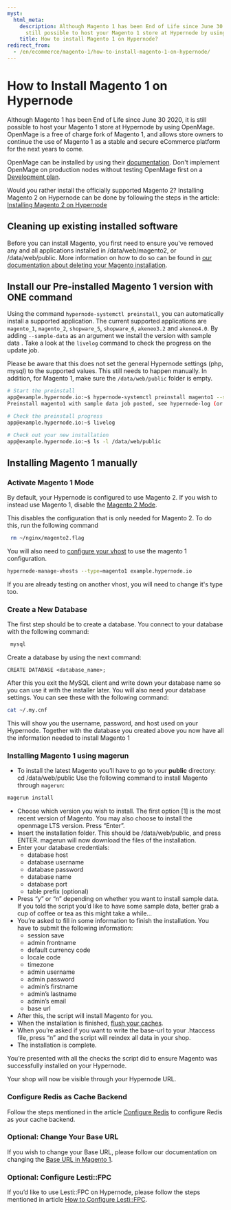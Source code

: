 ```yaml
---
myst:
  html_meta:
    description: Although Magento 1 has been End of Life since June 30 2020, it is
      still possible to host your Magento 1 store at Hypernode by using OpenMage.
    title: How to install Magento 1 on Hypernode?
redirect_from:
  - /en/ecommerce/magento-1/how-to-install-magento-1-on-hypernode/
---
```


<!-- source: https://support.hypernode.com/en/ecommerce/magento-1/how-to-install-magento-1-on-hypernode/ -->

# How to Install Magento 1 on Hypernode

Although Magento 1 has been End of Life since June 30 2020, it is still possible to host your Magento 1 store at Hypernode by using OpenMage. OpenMage is a free of charge fork of Magento 1, and allows store owners to continue the use of Magento 1 as a stable and secure eCommerce platform for the next years to come.

OpenMage can be installed by using their [documentation](https://www.openmage.org/magento-lts/install.html). Don't implement OpenMage on production nodes without testing OpenMage first on a [Development plan](../../hypernode-platform/tools/how-to-use-hypernode-development-plans.md).

Would you rather install the officially supported Magento 2? Installing Magento 2 on Hypernode can be done by following the steps in the article: [Installing Magento 2 on Hypernode](../../ecommerce-applications/magento-2/how-to-install-magento-2-on-hypernode.md)

## Cleaning up existing installed software

Before you can install Magento, you first need to ensure you've removed any and all applications installed in /data/web/magento2, or /data/web/public. More information on how to do so can be found in [our documentation about deleting your Magento installation](../../ecommerce-applications/magento-1/how-to-remove-your-magento-1-x-installation.md).

## Install our Pre-installed Magento 1 version with ONE command

Using the command `hypernode-systemctl preinstall`, you can automatically install a supported application. The current supported applications are `magento_1`, `magento_2`, `shopware_5`, `shopware_6`, `akeneo3.2` and `akeneo4.0`. By adding `--sample-data` as an argument we install the version with sample data . Take a look at the `livelog` command to check the progress on the update job.

Please be aware that this does not set the general Hypernode settings (php, mysql) to the supported values. This still needs to happen manually. In addition, for Magento 1, make sure the `/data/web/public` folder is empty.

```bash
# Start the preinstall
app@example.hypernode.io:~$ hypernode-systemctl preinstall magento1 --sample-data
Preinstall magento1 with sample data job posted, see hypernode-log (or livelog) for job progress.

# Check the preinstall progress
app@example.hypernode.io:~$ livelog

# Check out your new installation
app@example.hypernode.io:~$ ls -l /data/web/public
```

## Installing Magento 1 manually

### Activate Magento 1 Mode

By default, your Hypernode is configured to use Magento 2. If you wish to instead use Magento 1, disable the [Magento 2 Mode](../../ecommerce-applications/magento-2/how-to-install-magento-2-on-hypernode.md#activate-magento-2-mode).

This disables the configuration that is only needed for Magento 2. To do this, run the following command

```bash
 rm ~/nginx/magento2.flag
```

You will also need to [configure your vhost](../../hypernode-platform/nginx/hypernode-managed-vhosts.md) to use the magento 1 configuration.

```bash
hypernode-manage-vhosts --type=magento1 example.hypernode.io
```

If you are already testing on another vhost, you will need to change it's type too.

### Create a New Database

The first step should be to create a database. You connect to your database with the following command:

```bash
 mysql
```

Create a database by using the next command:

```mysql
CREATE DATABASE <database_name>;
```

After this you exit the MySQL client and write down your database name so you can use it with the installer later. You will also need your database settings. You can see these with the following command:

```bash
cat ~/.my.cnf
```

This will show you the username, password, and host used on your Hypernode. Together with the database you created above you now have all the information needed to install Magento 1

### Installing Magento 1 using magerun

- To install the latest Magento you’ll have to go to your **public** directory: cd /data/web/public
  Use the following command to install Magento through `magerun`:

```bash
magerun install
```

- Choose which version you wish to install. The first option \[1\] is the most recent version of Magento. You may also choose to install the openmage LTS version. Press “Enter”.
- Insert the installation folder. This should be /data/web/public, and press ENTER. magerun will now download the files of the installation.
- Enter your database credentials:
  - database host
  - database username
  - database password
  - database name
  - database port
  - table prefix (optional)
- Press “y” or “n” depending on whether you want to install sample data.
  If you told the script you’d like to have some sample data, better grab a cup of coffee or tea as this might take a while...
- You’re asked to fill in some information to finish the installation.
  You have to submit the following information:
  - session save
  - admin frontname
  - default currency code
  - locale code
  - timezone
  - admin username
  - admin password
  - admin’s firstname
  - admin’s lastname
  - admin’s email
  - base url
- After this, the script will install Magento for you.
- When the installation is finished, [flush your caches](../../ecommerce-applications/magento-1/how-to-flush-the-magento-1-x-caches.md).
- When you’re asked if you want to write the base-url to your .htaccess file, press “n” and the script will reindex all data in your shop.
- The installation is complete.

You’re presented with all the checks the script did to ensure Magento was successfully installed on your Hypernode.

Your shop will now be visible through your Hypernode URL.

### Configure Redis as Cache Backend

Follow the steps mentioned in the article [Configure Redis](../../ecommerce-applications/magento-1/how-to-configure-redis-for-magento-1.md) to configure Redis as your cache backend.

### Optional: Change Your Base URL

If you wish to change your Base URL, please follow our documentation on changing the [Base URL in Magento 1](../../ecommerce-applications/magento-1/how-to-change-the-base-url-in-magento-1-x.md).

### Optional: Configure Lesti::FPC

If you’d like to use Lesti::FPC on Hypernode, please follow the steps mentioned in article [How to Configure Lesti::FPC](../../hypernode-platform/tools/how-to-configure-lesti-fpc.md).
